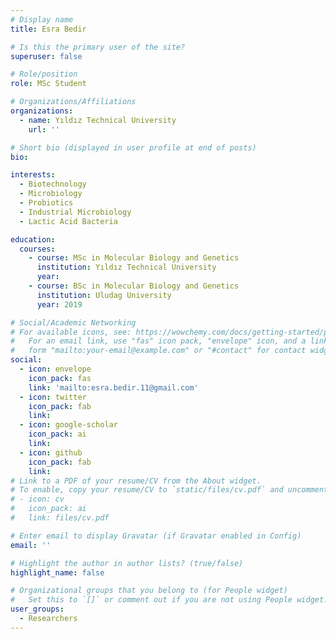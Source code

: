 ```yaml
---
# Display name
title: Esra Bedir

# Is this the primary user of the site?
superuser: false

# Role/position
role: MSc Student

# Organizations/Affiliations
organizations:
  - name: Yıldız Technical University
    url: ''

# Short bio (displayed in user profile at end of posts)
bio: 

interests:
  - Biotechnology
  - Microbiology
  - Probiotics
  - Industrial Microbiology
  - Lactic Acid Bacteria

education:
  courses:
    - course: MSc in Molecular Biology and Genetics
      institution: Yıldız Technical University
      year: 
    - course: BSc in Molecular Biology and Genetics
      institution: Uludag University
      year: 2019

# Social/Academic Networking
# For available icons, see: https://wowchemy.com/docs/getting-started/page-builder/#icons
#   For an email link, use "fas" icon pack, "envelope" icon, and a link in the
#   form "mailto:your-email@example.com" or "#contact" for contact widget.
social:
  - icon: envelope
    icon_pack: fas
    link: 'mailto:esra.bedir.11@gmail.com'
  - icon: twitter
    icon_pack: fab
    link: 
  - icon: google-scholar
    icon_pack: ai
    link:
  - icon: github
    icon_pack: fab
    link:
# Link to a PDF of your resume/CV from the About widget.
# To enable, copy your resume/CV to `static/files/cv.pdf` and uncomment the lines below.
# - icon: cv
#   icon_pack: ai
#   link: files/cv.pdf

# Enter email to display Gravatar (if Gravatar enabled in Config)
email: ''

# Highlight the author in author lists? (true/false)
highlight_name: false

# Organizational groups that you belong to (for People widget)
#   Set this to `[]` or comment out if you are not using People widget.
user_groups:
  - Researchers
---
```



